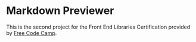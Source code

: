 # Markdown Previewer

This is the second project for the Front End Libraries Certification provided by [Free Code Camp](http://www.freecodecamp.org).

